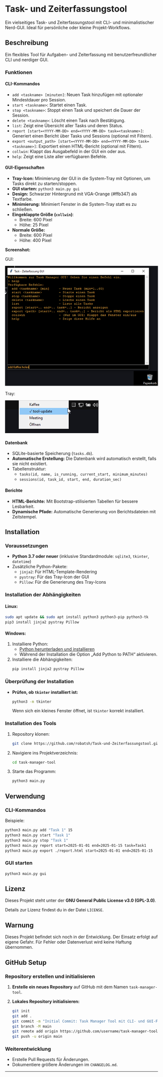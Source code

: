 # Task- und Zeiterfassungstool

Ein vielseitiges Task- und Zeiterfassungstool mit CLI- und minimalistischer Nerd-GUI. Ideal für persönliche oder kleine Projekt-Workflows.

## Beschreibung

Ein flexibles Tool für Aufgaben- und Zeiterfassung mit benutzerfreundlicher CLI und nerdiger GUI.

### Funktionen

#### CLI-Kommandos
- `add <taskname> [minuten]`: Neuen Task hinzufügen mit optionaler Mindestdauer pro Session.
- `start <taskname>`: Startet einen Task.
- `stop <taskname>`: Stoppt einen Task und speichert die Dauer der Session.
- `delete <taskname>`: Löscht einen Task nach Bestätigung.
- `list`: Zeigt eine Übersicht aller Tasks und deren Status.
- `report [start=<YYYY-MM-DD> end=<YYYY-MM-DD> task=<taskname>]`: Generiert einen Bericht über Tasks und Sessions (optional mit Filtern).
- `export <output_path> [start=<YYYY-MM-DD> end=<YYYY-MM-DD> task=<taskname>]`: Exportiert einen HTML-Bericht (optional mit Filtern).
- `collwin`: Klappt das Ausgabefeld in der GUI ein oder aus.
- `help`: Zeigt eine Liste aller verfügbaren Befehle.

#### GUI-Eigenschaften
- **Tray-Icon:** Minimierung der GUI in die System-Tray mit Optionen, um Tasks direkt zu starten/stoppen.
- **GUI starten:** `python3 main.py gui`
- **Design:** Schwarzer Hintergrund mit VGA-Orange (#ffb347) als Textfarbe.
- **Minimierung:** Minimiert Fenster in die System-Tray statt es zu schließen.
- **Eingeklappte Größe (`collwin`)**:
  - Breite: 600 Pixel
  - Höhe: 25 Pixel
- **Normale Größe:**
  - Breite: 600 Pixel
  - Höhe: 400 Pixel

**Screenshot:**

GUI:

![GUI Screenshot](assets/screen-gui.png)

Tray:

![GUI Screenshot](assets/screen-gui-2.png)

#### Datenbank
- SQLite-basierte Speicherung (`tasks.db`).
- **Automatische Erstellung:** Die Datenbank wird automatisch erstellt, falls sie nicht existiert.
- Tabellenstruktur:
  - `tasks(id, name, is_running, current_start, minimum_minutes)`
  - `sessions(id, task_id, start, end, duration_sec)`

#### Berichte
- **HTML-Berichte:** Mit Bootstrap-stilisierten Tabellen für bessere Lesbarkeit.
- **Dynamische Pfade:** Automatische Generierung von Berichtsdateien mit Zeitstempel.

## Installation

### Voraussetzungen
- **Python 3.7 oder neuer** (inklusive Standardmodule: `sqlite3`, `tkinter`, `datetime`)
- Zusätzliche Python-Pakete:
  - `jinja2`: Für HTML-Template-Rendering
  - `pystray`: Für das Tray-Icon der GUI
  - `Pillow`: Für die Generierung des Tray-Icons

### Installation der Abhängigkeiten
#### Linux:
```bash
sudo apt update && sudo apt install python3 python3-pip python3-tk
pip3 install jinja2 pystray Pillow
```

#### Windows:
1. Installiere Python:
   - [Python herunterladen und installieren](https://www.python.org/downloads/)
   - Während der Installation die Option „Add Python to PATH“ aktivieren.
2. Installiere die Abhängigkeiten:
   ```cmd
   pip install jinja2 pystray Pillow
   ```

### Überprüfung der Installation
- **Prüfen, ob `tkinter` installiert ist:**
  ```bash
  python3 -m tkinter
  ```
  Wenn sich ein kleines Fenster öffnet, ist `tkinter` korrekt installiert.

### Installation des Tools
1. Repository klonen:
   ```bash
   git clone https://github.com/robatsh/Task-und-Zeiterfassungstool.git
   ```
2. Navigiere ins Projektverzeichnis:
   ```bash
   cd task-manager-tool
   ```
3. Starte das Programm:
   ```bash
   python3 main.py
   ```

## Verwendung

### CLI-Kommandos

Beispiele:
```bash
python3 main.py add "Task 1" 15
python3 main.py start "Task 1"
python3 main.py stop "Task 1"
python3 main.py report start=2025-01-01 end=2025-01-15 task=Task1
python3 main.py export ./report.html start=2025-01-01 end=2025-01-15
```

### GUI starten
```bash
python3 main.py gui
```

## Lizenz

Dieses Projekt steht unter der **GNU General Public License v3.0 (GPL-3.0)**. 

Details zur Lizenz findest du in der Datei `LICENSE`.

## Warnung

Dieses Projekt befindet sich noch in der Entwicklung. Der Einsatz erfolgt auf eigene Gefahr. Für Fehler oder Datenverlust wird keine Haftung übernommen.

## GitHub Setup

### Repository erstellen und initialisieren
1. **Erstelle ein neues Repository** auf GitHub mit dem Namen `task-manager-tool`.

2. **Lokales Repository initialisieren:**
   ```bash
   git init
   git add .
   git commit -m "Initial Commit: Task Manager Tool mit CLI- und GUI-Funktionalität"
   git branch -M main
   git remote add origin https://github.com/username/task-manager-tool.git
   git push -u origin main
   ```

### Weiterentwicklung
- Erstelle Pull Requests für Änderungen.
- Dokumentiere größere Änderungen im `CHANGELOG.md`.

---

